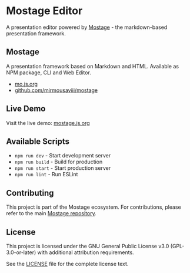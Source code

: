 # Mostage Editor

A presentation editor powered by [Mostage](https://github.com/mirmousaviii/mostage) - the markdown-based presentation framework.

## Mostage

A presentation framework based on Markdown and HTML. Available as NPM package, CLI and Web Editor.

- [mo.js.org](https://mo.js.org/)
- [github.com/mirmousaviii/mostage](https://github.com/mirmousaviii/mostage)

## Live Demo

Visit the live demo: [mostage.js.org](https://mostage.js.org/)

## Available Scripts

- `npm run dev` - Start development server
- `npm run build` - Build for production
- `npm run start` - Start production server
- `npm run lint` - Run ESLint

## Contributing

This project is part of the Mostage ecosystem. For contributions, please refer to the main [Mostage repository](https://github.com/mirmousaviii/mostage).

## License

This project is licensed under the GNU General Public License v3.0 (GPL-3.0-or-later) with additional attribution requirements.

See the [LICENSE](LICENSE) file for the complete license text.
